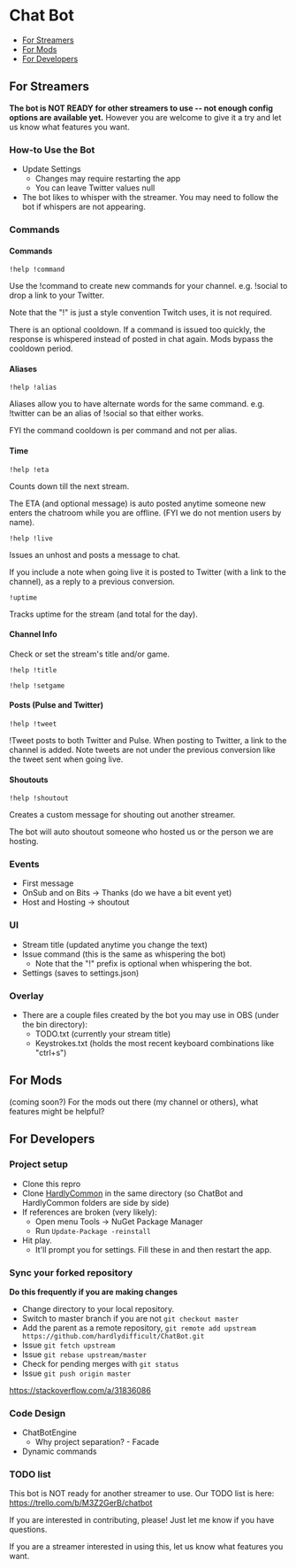 # Chat Bot

 - [For Streamers](#for-streamers)
 - [For Mods](#for-mods)
 - [For Developers](#for-developers)

## For Streamers

**The bot is NOT READY for other streamers to use -- not enough config options are available yet.** However you are welcome to give it a try and let us know what features you want.

### How-to Use the Bot

 - Update Settings
    - Changes may require restarting the app
    - You can leave Twitter values null
 - The bot likes to whisper with the streamer.  You may need to follow the bot if whispers are not appearing.

### Commands

#### Commands

```!help !command```

Use the !command to create new commands for your channel.  e.g. !social to drop a link to your Twitter.

Note that the "!" is just a style convention Twitch uses, it is not required.

There is an optional cooldown.  If a command is issued too quickly, the response is whispered instead of posted in chat again.  Mods bypass the cooldown period.

#### Aliases

```!help !alias```

Aliases allow you to have alternate words for the same command.  e.g. !twitter can be an alias of !social so that either works.

FYI the command cooldown is per command and not per alias.

#### Time

```!help !eta```

Counts down till the next stream.

The ETA (and optional message) is auto posted anytime someone new enters the chatroom while you are offline.  (FYI we do not mention users by name).

```!help !live``` 

Issues an unhost and posts a message to chat.

If you include a note when going live it is posted to Twitter (with a link to the channel), as a reply to a previous conversion.

```!uptime```

Tracks uptime for the stream (and total for the day). 

#### Channel Info

Check or set the stream's title and/or game. 

```!help !title```

```!help !setgame```

#### Posts (Pulse and Twitter)

```!help !tweet```

!Tweet posts to both Twitter and Pulse.  When posting to Twitter, a link to the channel is added.  Note tweets are not under the previous conversion like the tweet sent when going live.  

#### Shoutouts

```!help !shoutout```

Creates a custom message for shouting out another streamer. 

The bot will auto shoutout someone who hosted us or the person we are hosting.

### Events

 - First message
 - OnSub and on Bits -> Thanks (do we have a bit event yet)
 - Host and Hosting -> shoutout 

### UI

 - Stream title (updated anytime you change the text)
 - Issue command (this is the same as whispering the bot)
   - Note that the "!" prefix is optional when whispering the bot.
 - Settings (saves to settings.json)

### Overlay

 - There are a couple files created by the bot you may use in OBS (under the bin directory):
   - TODO.txt (currently your stream title)
   - Keystrokes.txt (holds the most recent keyboard combinations like "ctrl+s")

## For Mods

(coming soon?)  For the mods out there (my channel or others), what features might be helpful?

## For Developers

### Project setup

 - Clone this repro
 - Clone [HardlyCommon](https://github.com/hardlydifficult/HardlyCommon) in the same directory (so ChatBot and HardlyCommon folders are side by side)
 - If references are broken (very likely):
    - Open menu Tools -> NuGet Package Manager
    - Run ```Update-Package -reinstall```
 - Hit play.
   - It'll prompt you for settings.  Fill these in and then restart the app.

### Sync your forked repository

**Do this frequently if you are making changes**

 - Change directory to your local repository.
 - Switch to master branch if you are not ```git checkout master```
 - Add the parent as a remote repository, ```git remote add upstream https://github.com/hardlydifficult/ChatBot.git```
 - Issue ```git fetch upstream```
 - Issue ```git rebase upstream/master```
 - Check for pending merges with ```git status```
 - Issue ```git push origin master```
 
https://stackoverflow.com/a/31836086

### Code Design

 - ChatBotEngine 
   - Why project separation? - Facade
 - Dynamic commands

### TODO list

This bot is NOT ready for another streamer to use.  Our TODO list is here: https://trello.com/b/M3Z2GerB/chatbot

If you are interested in contributing, please!  Just let me know if you have questions.

If you are a streamer interested in using this, let us know what features you want.